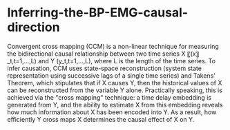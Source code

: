 # Inferring-the-BP-EMG-causal-direction

Convergent cross mapping (CCM) is a non-linear technique for measuring the bidirectional causal relationship between two time series X 〖(x〗_t,t=1,…,L)  and Y (y_t,t=1,…,L), where L is the length of the time series.
To infer causation, CCM uses state-space reconstruction (system state representation using successive lags of a single time series) and Takens' Theorem, which stipulates that if X causes Y, then the historical values of X can be reconstructed from the variable Y alone.
Practically speaking, this is achieved via the "cross mapping" technique: a time delay embedding is generated from Y, and the ability to estimate X from this embedding reveals how much information about X has been encoded into Y.
As a result, how efficiently Y cross maps X determines the causal effect of X on Y.
